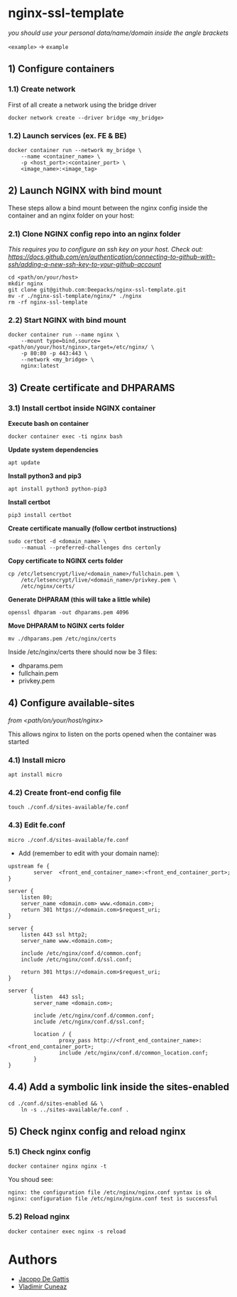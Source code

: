 # nginx-ssl-template

_you should use your personal data/name/domain inside the angle brackets_

`<example>` -> `example`

## 1) Configure containers

### 1.1) Create network

First of all create a network using the bridge driver

```
docker network create --driver bridge <my_bridge>
```

### 1.2) Launch services (ex. FE & BE)

```
docker container run --network my_bridge \
    --name <container_name> \
    -p <host_port>:<container_port> \
    <image_name>:<image_tag>
```

## 2) Launch NGINX with bind mount

These steps allow a bind mount between the nginx config inside the container and an nginx folder on your host:

### 2.1) Clone NGINX config repo into an nginx folder

_This requires you to configure an ssh key on your host. Check out: https://docs.github.com/en/authentication/connecting-to-github-with-ssh/adding-a-new-ssh-key-to-your-github-account_

```
cd <path/on/your/host>
mkdir nginx
git clone git@github.com:Deepacks/nginx-ssl-template.git
mv -r ./nginx-ssl-template/nginx/* ./nginx
rm -rf nginx-ssl-template

```

### 2.2) Start NGINX with bind mount

```
docker container run --name nginx \
    --mount type=bind,source=<path/on/your/host/nginx>,target=/etc/nginx/ \
    -p 80:80 -p 443:443 \
    --network <my_bridge> \
    nginx:latest
```

## 3) Create certificate and DHPARAMS

### 3.1) Install certbot inside NGINX container

**Execute bash on container**

```
docker container exec -ti nginx bash
```

**Update system dependencies**

```
apt update
```

**Install python3 and pip3**

```
apt install python3 python-pip3
```

**Install certbot**

```
pip3 install certbot
```

**Create certificate manually (follow certbot instructions)**

```
sudo certbot -d <domain_name> \
    --manual --preferred-challenges dns certonly
```

**Copy certificate to NGINX certs folder**

```
cp /etc/letsencrypt/live/<domain_name>/fullchain.pem \
    /etc/letsencrypt/live/<domain_name>/privkey.pem \
    /etc/nginx/certs/
```

**Generate DHPARAM (this will take a little while)**

```
openssl dhparam -out dhparams.pem 4096
```

**Move DHPARAM to NGINX certs folder**

```
mv ./dhparams.pem /etc/nginx/certs
```

Inside /etc/nginx/certs there should now be 3 files:

- dhparams.pem
- fullchain.pem
- privkey.pem

## 4) Configure available-sites

_from <path/on/your/host/nginx>_

This allows nginx to listen on the ports opened when the container was started

### 4.1) Install micro

```
apt install micro
```

### 4.2) Create front-end config file

```
touch ./conf.d/sites-available/fe.conf
```

### 4.3) Edit fe.conf

```
micro ./conf.d/sites-available/fe.conf
```

- Add (remember to edit with your domain name):

```
upstream fe {
        server  <front_end_container_name>:<front_end_container_port>;
}

server {
    listen 80;
    server_name <domain.com> www.<domain.com>;
    return 301 https://<domain.com>$request_uri;
}

server {
    listen 443 ssl http2;
    server_name www.<domain.com>;

    include /etc/nginx/conf.d/common.conf;
    include /etc/nginx/conf.d/ssl.conf;

    return 301 https://<domain.com>$request_uri;
}

server {
        listen  443 ssl;
        server_name <domain.com>;

        include /etc/nginx/conf.d/common.conf;
        include /etc/nginx/conf.d/ssl.conf;

        location / {
                proxy_pass http://<front_end_container_name>:<front_end_container_port>;
                include /etc/nginx/conf.d/common_location.conf;
        }
}
```

## 4.4) Add a symbolic link inside the sites-enabled

```
cd ./conf.d/sites-enabled && \
    ln -s ../sites-available/fe.conf .
```

## 5) Check nginx config and reload nginx

### 5.1) Check nginx config

```
docker container nginx nginx -t
```

You shoud see:

```
nginx: the configuration file /etc/nginx/nginx.conf syntax is ok
nginx: configuration file /etc/nginx/nginx.conf test is successful
```

### 5.2) Reload nginx

```
docker container exec nginx -s reload
```

# Authors

- [Jacopo De Gattis](https://github.com/jacopo-degattis)
- [Vladimir Cuneaz](https://github.com/deepacks)

